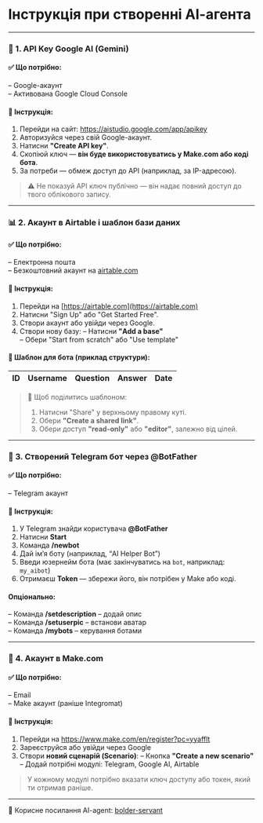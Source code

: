 # Інструкція при створенні АІ-агента

---

### 🔑 1. **API Key Google AI (Gemini)**

#### ✅ Що потрібно:

– Google-акаунт  
– Активована Google Cloud Console

#### 📌 Інструкція:

1. Перейди на сайт: https://aistudio.google.com/app/apikey
2. Авторизуйся через свій Google-акаунт.
3. Натисни **"Create API key"**.
4. Скопіюй ключ — **він буде використовуватись у Make.com або коді бота**.
5. За потреби — обмеж доступ до API (наприклад, за IP-адресою).

> ⚠️ Не показуй API ключ публічно — він надає повний доступ до твого облікового запису.

---

### 📊 2. **Акаунт в Airtable і шаблон бази даних**

#### ✅ Що потрібно:

– Електронна пошта  
– Безкоштовний акаунт на [airtable.com](https://airtable.com/)

#### 📌 Інструкція:

1. Перейди на [https://airtable.com](https://airtable.com)
2. Натисни "Sign Up" або "Get Started Free".
3. Створи акаунт або увійди через Google.
4. Створи нову базу:
   – Натисни **"Add a base"**  
   – Обери "Start from scratch" або "Use template"

#### 🔁 Шаблон для бота (приклад структури):

| ID  | Username | Question | Answer | Date |
| --- | -------- | -------- | ------ | ---- |

> 📎 Щоб поділитись шаблоном:
>
> 1. Натисни "Share" у верхньому правому куті.
> 2. Обери **"Create a shared link"**.
> 3. Обери доступ **"read-only"** або **"editor"**, залежно від цілей.

---

### 🤖 3. **Створений Telegram бот через @BotFather**

#### ✅ Що потрібно:

– Telegram акаунт

#### 📌 Інструкція:

1. У Telegram знайди користувача **@BotFather**
2. Натисни **Start**
3. Команда **/newbot**
4. Дай ім’я боту (наприклад, “AI Helper Bot”)
5. Введи юзернейм бота (має закінчуватись на `bot`, наприклад: `my_aibot`)
6. Отримаєш **Token** — збережи його, він потрібен у Make або коді.

#### Опціонально:

– Команда **/setdescription** – додай опис  
– Команда **/setuserpic** – встанови аватар  
– Команда **/mybots** – керування ботами

---

### 🔄 4. **Акаунт в Make.com**

#### ✅ Що потрібно:

– Email  
– Make акаунт (раніше Integromat)

#### 📌 Інструкція:

1. Перейди на https://www.make.com/en/register?pc=yyafflt
2. Зареєструйся або увійди через Google
3. Створи **новий сценарій (Scenario)**:
   – Кнопка **"Create a new scenario"**  
   – Додай потрібні модулі: Telegram, Google AI, Airtable

> У кожному модулі потрібно вказати ключ доступу або токен, який ти отримав раніше.

---

🔗 Корисне посилання AI-agent: [bolder-servant](https://bolder-servant-a0d.notion.site/23f1beca6d858017a776d52ba46efad2?pvs=143)
